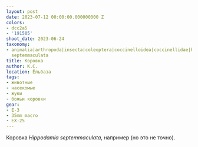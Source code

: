 ```yaml
---
layout: post
date: 2023-07-12 00:00:00.000000000 Z
colors:
- dcc2a5
- '191505'
shoot_date: 2023-06-24
taxonomy:
- animalia|arthropoda|insecta|coleoptera|coccinelloidea|coccinellidae|hippodamia|hippodamia
  septemmaculata
title: Коровка
author: К.С.
location: Ёльбаза
tags:
- животные
- насекомые
- жуки
- божьи коровки
gear:
- E-3
- 35mm macro
- EX-25
---
```

Коровка _Hippodamia septemmaculata_, например (но это не точно).

